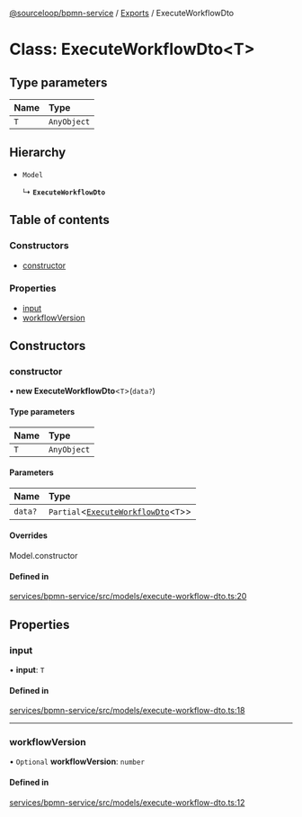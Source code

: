 [@sourceloop/bpmn-service](../README.md) / [Exports](../modules.md) / ExecuteWorkflowDto

# Class: ExecuteWorkflowDto<T\>

## Type parameters

| Name | Type |
| :------ | :------ |
| `T` | `AnyObject` |

## Hierarchy

- `Model`

  ↳ **`ExecuteWorkflowDto`**

## Table of contents

### Constructors

- [constructor](ExecuteWorkflowDto.md#constructor)

### Properties

- [input](ExecuteWorkflowDto.md#input)
- [workflowVersion](ExecuteWorkflowDto.md#workflowversion)

## Constructors

### constructor

• **new ExecuteWorkflowDto**<`T`\>(`data?`)

#### Type parameters

| Name | Type |
| :------ | :------ |
| `T` | `AnyObject` |

#### Parameters

| Name | Type |
| :------ | :------ |
| `data?` | `Partial`<[`ExecuteWorkflowDto`](ExecuteWorkflowDto.md)<`T`\>\> |

#### Overrides

Model.constructor

#### Defined in

[services/bpmn-service/src/models/execute-workflow-dto.ts:20](https://github.com/sourcefuse/loopback4-microservice-catalog/blob/b93c60ac7/services/bpmn-service/src/models/execute-workflow-dto.ts#L20)

## Properties

### input

• **input**: `T`

#### Defined in

[services/bpmn-service/src/models/execute-workflow-dto.ts:18](https://github.com/sourcefuse/loopback4-microservice-catalog/blob/b93c60ac7/services/bpmn-service/src/models/execute-workflow-dto.ts#L18)

___

### workflowVersion

• `Optional` **workflowVersion**: `number`

#### Defined in

[services/bpmn-service/src/models/execute-workflow-dto.ts:12](https://github.com/sourcefuse/loopback4-microservice-catalog/blob/b93c60ac7/services/bpmn-service/src/models/execute-workflow-dto.ts#L12)
